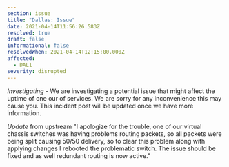 ```yaml
---
section: issue
title: "Dallas: Issue"
date: 2021-04-14T11:56:26.583Z
resolved: true
draft: false
informational: false
resolvedWhen: 2021-04-14T12:15:00.000Z
affected:
  - DAL1
severity: disrupted
---
```

*Investigating* - We are investigating a potential issue that might affect the uptime of one our of services. We are sorry for any inconvenience this may cause you. This incident post will be updated once we have more information.

*Update* from upstream "I apologize for the trouble, one of our virtual chassis switches was having problems routing packets, so all packets were being split causing 50/50 delivery, so to clear this problem along with applying changes I rebooted the problematic switch. The issue should be fixed and as well redundant routing is now active."